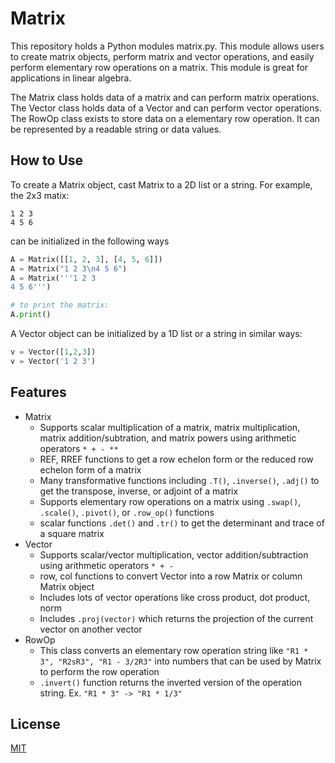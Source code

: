 # Matrix
This repository holds a Python modules matrix.py. This module allows users to create matrix objects, perform matrix and vector operations, and easily perform elementary row operations on a matrix. This module is great for applications in linear algebra.

The Matrix class holds data of a matrix and can perform matrix operations.  
The Vector class holds data of a Vector and can perform vector operations.  
The RowOp class exists to store data on a elementary row operation. It can be represented by a readable string or data values.  

## How to Use
To create a Matrix object, cast Matrix to a 2D list or a string.
For example, the 2x3 matix:
```
1 2 3
4 5 6
```
can be initialized in the following ways
```python
A = Matrix([[1, 2, 3], [4, 5, 6]])
A = Matrix("1 2 3\n4 5 6")
A = Matrix('''1 2 3
4 5 6''')

# to print the matrix:
A.print()
```
A Vector object can be initialized by a 1D list or a string in similar ways:
```python
v = Vector([1,2,3])
v = Vector('1 2 3')
```

## Features
- Matrix
  - Supports scalar multiplication of a matrix, matrix multiplication, matrix addition/subtration, and matrix powers using arithmetic operators `* + - **`
  - REF, RREF functions to get a row echelon form or the reduced row echelon form of a matrix
  - Many transformative functions including `.T()`, `.inverse()`, `.adj()` to get the transpose, inverse, or adjoint of a matrix
  - Supports elementary row operations on a matrix using `.swap()`, `.scale()`, `.pivot()`, or `.row_op()` functions
  - scalar functions `.det()` and `.tr()` to get the determinant and trace of a square matrix
- Vector
  - Supports scalar/vector multiplication, vector addition/subtraction using arithmetic operators `* + -`
  - row, col functions to convert Vector into a row Matrix or column Matrix object
  - Includes lots of vector operations like cross product, dot product, norm
  - Includes `.proj(vector)` which returns the projection of the current vector on another vector
- RowOp
  - This class converts an elementary row operation string like `"R1 * 3", "R2sR3", "R1 - 3/2R3"` into numbers that can be used by Matrix to perform the row operation
  - `.invert()` function returns the inverted version of the operation string. Ex. `"R1 * 3" -> "R1 * 1/3"`
## License
[MIT](https://choosealicense.com/licenses/mit/)
